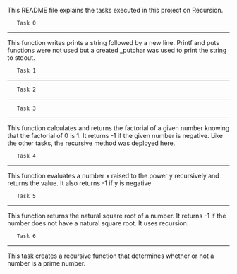 This README file explains the tasks executed in this project on Recursion.

       Task 0
------------------
This function writes prints a string followed by a new line.
Printf and puts functions were not used but a created _putchar was used to print the string to stdout.

       Task 1
------------------




       Task 2
------------------


       Task 3
------------------
This function calculates and returns the factorial of a given number knowing that the factorial of 0 is 1. It returns -1 if the given number is negative. Like the other tasks, the recursive method was deployed here.

       Task 4
------------------
This function evaluates a number x raised to the power y recursively and returns the value. It also returns -1 if y is negative.

       Task 5
------------------
This function returns the natural square root of a number. It returns -1 if the number does not have a natural square root. It uses recursion.

       Task 6
------------------
This task creates a recursive function that determines whether or not a number is a prime number.
